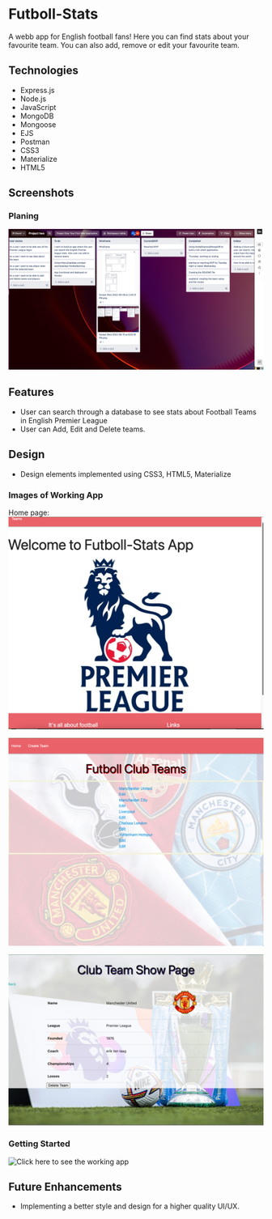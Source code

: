 # Futboll-Stats
A webb app for English football fans! Here you can find stats about your favourite team. You can also add, remove or edit your favourite team. 

## Technologies
- Express.js
- Node.js
- JavaScript
- MongoDB
- Mongoose
- EJS
- Postman
- CSS3
- Materialize
- HTML5

## Screenshots 

### Planing
![Screenshot](./public/Images/Trello%20Planing.png)

## Features
- User can search through a database to see stats about Football Teams in English Premier League
- User can Add, Edit and Delete teams.

## Design
- Design elements implemented using CSS3, HTML5, Materialize

### Images of Working App
Home page:
![Screenshot](./public/Images/Home%20Page.png)

![Screenshot](./public/Images/IndexPage.png)

![Screenshot](./public/Images/ShowPage.png)

### Getting Started
![Click here](https://github.com/Calinpet/Futboll-Stats) to see the working app

## Future Enhancements
- Implementing a better style and design for a higher quality UI/UX.
